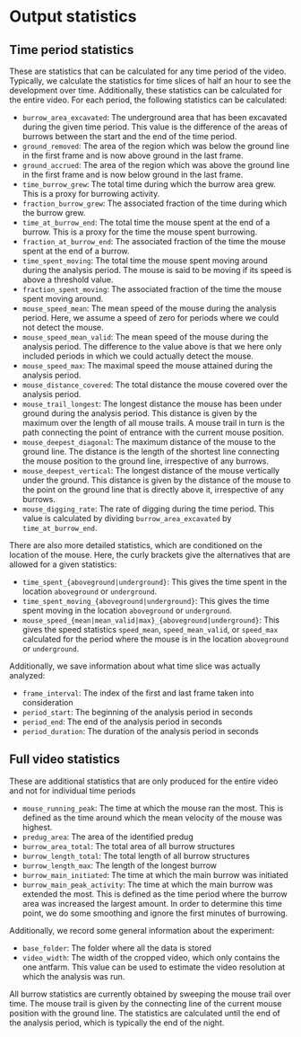 # Output statistics

## Time period statistics
These are statistics that can be calculated for any time period of the video.
Typically, we calculate the statistics for time slices of half an hour to see
the development over time. Additionally, these statistics can be calculated for
the entire video.
For each period, the following statistics can be calculated:

* `burrow_area_excavated`: The underground area that has been excavated during
    the given time period. This value is the difference of the areas of burrows
    between the start and the end of the time period.   
* `ground_removed`: The area of the region which was below the ground line in
    the first frame and is now above ground in the last frame.
* `ground_accrued`: The area of the region which was above the ground line in
    the first frame and is now below ground in the last frame.
* `time_burrow_grew`: The total time during which the burrow area grew. This is
    a proxy for burrowing activity.
* `fraction_burrow_grew`: The associated fraction of the time during which the
    burrow grew.
* `time_at_burrow_end`: The total time the mouse spent at the end of a burrow.
    This is a proxy for the time the mouse spent burrowing. 
* `fraction_at_burrow_end`: The associated fraction of the time the mouse spent
    at the end of a burrow.
* `time_spent_moving`: The total time the mouse spent moving around during the
    analysis period. The mouse is said to be moving if its speed is above a
    threshold value.
* `fraction_spent_moving`: The associated fraction of the time the mouse spent
    moving around.
* `mouse_speed_mean`: The mean speed of the mouse during the analysis period.
    Here, we assume a speed of zero for periods where we could not detect the
    mouse.
* `mouse_speed_mean_valid`: The mean speed of the mouse during the analysis
    period. The difference to the value above is that we here only included
    periods in which we could actually detect the mouse.
* `mouse_speed_max`: The maximal speed the mouse attained during the analysis
    period.
* `mouse_distance_covered`: The total distance the mouse covered over the
    analysis period.
* `mouse_trail_longest`: The longest distance the mouse has been under ground
    during the analysis period. This distance is given by the maximum over the
    length of all mouse trails. A mouse trail in turn is the path connecting
    the point of entrance with the current mouse position.
* `mouse_deepest_diagonal`: The maximum distance of the mouse to the ground
    line. The distance is the length of the shortest line connecting the mouse
    position to the ground line, irrespective of any burrows.
* `mouse_deepest_vertical`: The longest distance of the mouse vertically under
    the ground. This distance is given by the distance of the mouse to the point
    on the ground line that is directly above it, irrespective of any burrows.
* `mouse_digging_rate`: The rate of digging during the time period. This value
    is calculated by dividing `burrow_area_excavated` by `time_at_burrow_end`.
    
There are also more detailed statistics, which are conditioned on the location
of the mouse. Here, the curly brackets give the alternatives that are allowed
for a given statistics:
* `time_spent_{aboveground|underground}`: This gives the time spent in the
    location `aboveground` or `underground`.
* `time_spent_moving_{aboveground|underground}`: This gives the time spent
    moving in the location `aboveground` or `underground`.
* `mouse_speed_{mean|mean_valid|max}_{aboveground|underground}`: This gives the
    speed statistics `speed_mean`, `speed_mean_valid`, or `speed_max` calculated
    for the period where the mouse is in the location `aboveground` or
    `underground`.

    
Additionally, we save information about what time slice was actually analyzed:

* `frame_interval`: The index of the first and last frame taken into consideration
* `period_start`: The beginning of the analysis period in seconds 
* `period_end`: The end of the analysis period in seconds 
* `period_duration`: The duration of the analysis period in seconds 


## Full video statistics
These are additional statistics that are only produced for the entire video and 
not for individual time periods

* `mouse_running_peak`: The time at which the mouse ran the most. This is
    defined as the time around which the mean velocity of the mouse was highest.
* `predug_area`: The area of the identified predug
* `burrow_area_total`: The total area of all burrow structures
* `burrow_length_total`: The total length of all burrow structures  
* `burrow_length_max`: The length of the longest burrow
* `burrow_main_initiated`: The time at which the main burrow was initiated
* `burrow_main_peak_activity`: The time at which the main burrow was extended
    the most. This is defined as the time period where the burrow area was
    increased the largest amount. In order to determine this time point, we
    do some smoothing and ignore the first minutes of burrowing.

Additionally, we record some general information about the experiment: 
* `base_folder`: The folder where all the data is stored
* `video_width`: The width of the cropped video, which only contains the one
    antfarm. This value can be used to estimate the video resolution at which
    the analysis was run.

All burrow statistics are currently obtained by sweeping the mouse trail over
time.
The mouse trail is given by the connecting line of the current mouse position
with the ground line.
The statistics are calculated until the end of the analysis period, which is
typically the end of the night.
